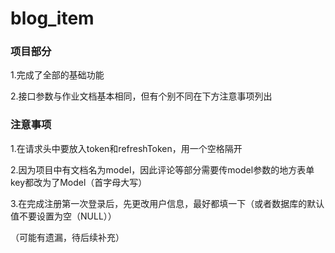 # blog_item
### **项目部分**

1.完成了全部的基础功能

2.接口参数与作业文档基本相同，但有个别不同在下方注意事项列出
### 注意事项

1.在请求头中要放入token和refreshToken，用一个空格隔开

2.因为项目中有文档名为model，因此评论等部分需要传model参数的地方表单key都改为了Model（首字母大写）

3.在完成注册第一次登录后，先更改用户信息，最好都填一下（或者数据库的默认值不要设置为空（NULL））

（可能有遗漏，待后续补充）
